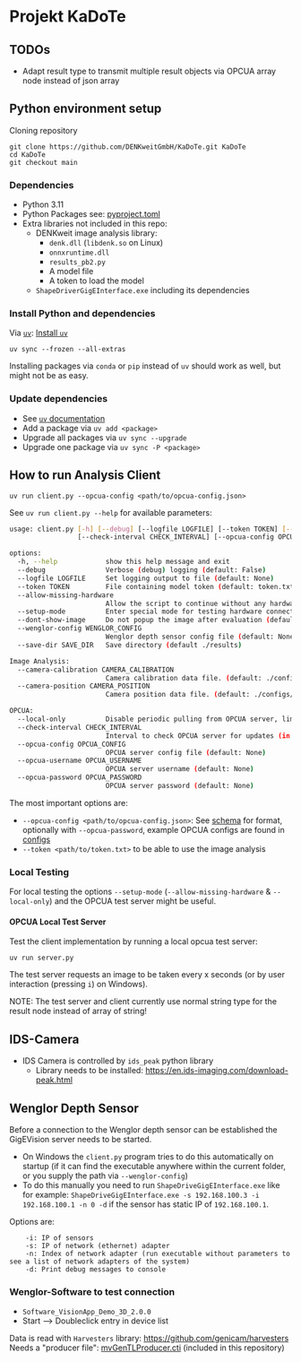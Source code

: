 # Projekt KaDoTe

## TODOs

* Adapt result type to transmit multiple result objects via OPCUA array node instead of json array

## Python environment setup

Cloning repository

```shell
git clone https://github.com/DENKweitGmbH/KaDoTe.git KaDoTe
cd KaDoTe
git checkout main
```

### Dependencies

* Python 3.11
* Python Packages see: [pyproject.toml](/pyproject.toml)
* Extra libraries not included in this repo:
  * DENKweit image analysis library:
    * `denk.dll` (`libdenk.so` on Linux)
    * `onnxruntime.dll`
    * `results_pb2.py`
    * A model file
    * A token to load the model
  * `ShapeDriverGigEInterface.exe` including its dependencies

### Install Python and dependencies

Via [`uv`](https://docs.astral.sh/uv/): [Install `uv`](https://github.com/astral-sh/uv?tab=readme-ov-file#installation)

```shell
uv sync --frozen --all-extras
```

Installing packages via `conda` or `pip` instead of `uv` should work as well, but might not be as easy.

### Update dependencies

* See [`uv` documentation](https://docs.astral.sh/uv/)
* Add a package via `uv add <package>`
* Upgrade all packages via `uv sync --upgrade`
* Upgrade one package via `uv sync -P <package>`

## How to run Analysis Client

```shell
uv run client.py --opcua-config <path/to/opcua-config.json>
```

See `uv run client.py --help` for available parameters:

```bash
usage: client.py [-h] [--debug] [--logfile LOGFILE] [--token TOKEN] [--allow-missing-hardware] [--setup-mode] [--dont-show-image] [--wenglor-config WENGLOR_CONFIG] [--local-only]
                 [--check-interval CHECK_INTERVAL] [--opcua-config OPCUA_CONFIG] [--opcua-username OPCUA_USERNAME] [--opcua-password OPCUA_PASSWORD] [--save-dir SAVE_DIR]

options:
  -h, --help            show this help message and exit
  --debug               Verbose (debug) logging (default: False)
  --logfile LOGFILE     Set logging output to file (default: None)
  --token TOKEN         File containing model token (default: token.txt)
  --allow-missing-hardware
                        Allow the script to continue without any hardware connected for local testing. (Uses testimage.jpg). (default: False)
  --setup-mode          Enter special mode for testing hardware connections and camera setup. Implies --debug, --allow-missing-harware and --local-only (default: False)
  --dont-show-image     Do not popup the image after evaluation (default: False)
  --wenglor-config WENGLOR_CONFIG
                        Wenglor depth sensor config file (default: None)
  --save-dir SAVE_DIR   Save directory (default ./results)

Image Analysis:
  --camera-calibration CAMERA_CALIBRATION
                        Camera calibration data file. (default: ./configs/camera_calibration.json)
  --camera-position CAMERA_POSITION
                        Camera position data file. (default: ./configs/camera_position.json)

OPCUA:
  --local-only          Disable periodic pulling from OPCUA server, limiting functionality. (default: False)
  --check-interval CHECK_INTERVAL
                        Interval to check OPCUA server for updates (in sec). (default: 1.0)
  --opcua-config OPCUA_CONFIG
                        OPCUA server config file (default: None)
  --opcua-username OPCUA_USERNAME
                        OPCUA server username (default: None)
  --opcua-password OPCUA_PASSWORD
                        OPCUA server password (default: None)
```

The most important options are:

* `--opcua-config <path/to/opcua-config.json>`: See [schema](/schemas/opcua-server-config.schema.json) for format, optionally with `--opcua-password`, example OPCUA configs are found in [configs](/configs)
* `--token <path/to/token.txt>` to be able to use the image analysis

### Local Testing

For local testing the options `--setup-mode` (`--allow-missing-hardware` & `--local-only`) and the OPCUA test server might be useful.

#### OPCUA Local Test Server

Test the client implementation by running a local opcua test server:

```shell
uv run server.py
```

The test server requests an image to be taken every x seconds (or by user interaction (pressing `i`) on Windows).

NOTE: The test server and client currently use normal string type for the result node instead of array of string!

## IDS-Camera

* IDS Camera is controlled by `ids_peak` python library
  * Library needs to be installed: <https://en.ids-imaging.com/download-peak.html>

## Wenglor Depth Sensor

Before a connection to the Wenglor depth sensor can be established the GigEVision server needs to be started.

* On Windows the `client.py` program tries to do this automatically on startup (if it can find the executable anywhere within the current folder, or you supply the path via `--wenglor-config`)
* To do this manually you need to run `ShapeDriveGigEInterface.exe` like for example:
`ShapeDriveGigEInterface.exe -s 192.168.100.3 -i 192.168.100.1 -n 0 -d`
if the sensor has static IP of `192.168.100.1`.

Options are:

```shell
    -i: IP of sensors
    -s: IP of network (ethernet) adapter
    -n: Index of network adapter (run executable without parameters to see a list of network adapters of the system)
    -d: Print debug messages to console
```

### Wenglor-Software to test connection

* `Software_VisionApp_Demo_3D_2.0.0`
* Start --> Doubleclick entry in device list

Data is read with `Harvesters` library: <https://github.com/genicam/harvesters>
Needs a "producer file": [mvGenTLProducer.cti](/mvGenTLProducer.cti) (included in this repository)
